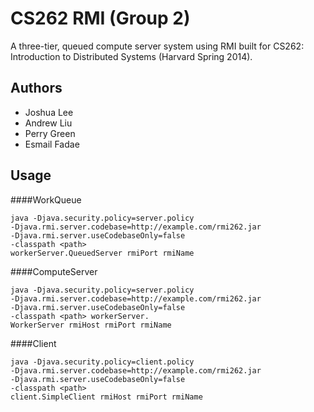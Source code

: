 CS262 RMI (Group 2)
=============

A three-tier, queued compute server system using RMI built for CS262: Introduction to Distributed Systems (Harvard Spring 2014).

Authors
-------
* Joshua Lee
* Andrew Liu
* Perry Green
* Esmail Fadae

Usage
-----------------
####WorkQueue

	java -Djava.security.policy=server.policy 
	-Djava.rmi.server.codebase=http://example.com/rmi262.jar 
	-Djava.rmi.server.useCodebaseOnly=false 
	-classpath <path>
	workerServer.QueuedServer rmiPort rmiName

####ComputeServer

	java -Djava.security.policy=server.policy 
	-Djava.rmi.server.codebase=http://example.com/rmi262.jar 
	-Djava.rmi.server.useCodebaseOnly=false 
	-classpath <path> workerServer.
	WorkerServer rmiHost rmiPort rmiName

####Client

	java -Djava.security.policy=client.policy
	-Djava.rmi.server.codebase=http://example.com/rmi262.jar 
	-Djava.rmi.server.useCodebaseOnly=false 
	-classpath <path> 
	client.SimpleClient rmiHost rmiPort rmiName